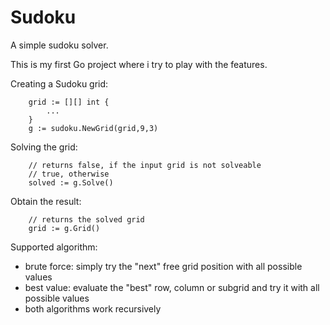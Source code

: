 # Sudoku
A simple sudoku solver.

This is my first Go project where i try to play with the features.

Creating a Sudoku grid:
```
	grid := [][] int {
		...
	}
	g := sudoku.NewGrid(grid,9,3)
```

Solving the grid:
```
	// returns false, if the input grid is not solveable
	// true, otherwise
	solved := g.Solve()
```

Obtain the result:
```
	// returns the solved grid
	grid := g.Grid()
```

Supported algorithm:
- brute force: simply try the "next" free grid position with all possible values
- best value: evaluate the "best" row, column or subgrid and try it with all possible values
- both algorithms work recursively
